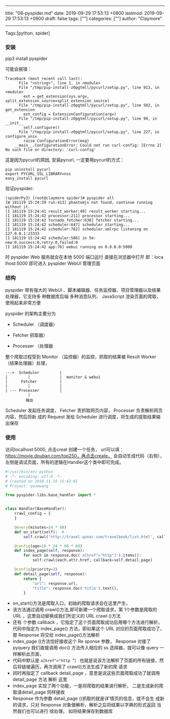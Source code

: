 
---
title: "08-pyspider.md"
date: 2019-09-29 17:53:13 +0800
lastmod: 2019-09-29 17:53:13 +0800
draft: false
tags: [""]
categories: [""]
author: "Claymore"

---
Tags:[python, spider]

### 安装

pip3 install pyspider 

可能会报错：

```
Traceback (most recent call last):
      File "<string>", line 1, in <module>
      File "/tmp/pip-install-z0pgtmll/pycurl/setup.py", line 913, in <module>
        ext = get_extension(sys.argv, split_extension_source=split_extension_source)
      File "/tmp/pip-install-z0pgtmll/pycurl/setup.py", line 582, in get_extension
        ext_config = ExtensionConfiguration(argv)
      File "/tmp/pip-install-z0pgtmll/pycurl/setup.py", line 99, in __init__
        self.configure()
      File "/tmp/pip-install-z0pgtmll/pycurl/setup.py", line 227, in configure_unix
        raise ConfigurationError(msg)
    __main__.ConfigurationError: Could not run curl-config: [Errno 2] No such file or directory: 'curl-config'
```

这是因为pycurl的原因, 安装pycurl, 一定要用pycurl的方式：

```
pip uninstall pycurl
export PYCURL_SSL_LIBRARY=nss
easy_install pycurl
```

验证pyspider:

```
(spiderPy3) [root@claymore spider]# pyspider all
[W 181119 15:24:39 run:413] phantomjs not found, continue running without it.
[I 181119 15:24:41 result_worker:49] result_worker starting...
[I 181119 15:24:42 processor:211] processor starting...
[I 181119 15:24:42 tornado_fetcher:638] fetcher starting...
[I 181119 15:24:42 scheduler:647] scheduler starting...
[I 181119 15:24:42 scheduler:782] scheduler.xmlrpc listening on 127.0.0.1:23333
[I 181119 15:24:42 scheduler:586] in 5m: new:0,success:0,retry:0,failed:0
[I 181119 15:24:42 app:76] webui running on 0.0.0.0:5000
```

时 pyspider Web 服务就会在本地 5000 端口运行 直接在浏览器中打开 即：loca lhost:5000
即可进入 pyspider WebUI 管理页面



### 结构

pyspider 带有强大的 WebUI 、脚本编辑器、任务监控器、项目管理器以及结果处理器，它支持多
种数据库后端 多种消息队列、 JavaScript 渲染页面的爬取，使用起来非常方便

pyspider 的架构主要分为

*  Scheduler （调度器）

* Fetcher 抓取器）

*  Processer （处理器

  整个爬取过程受到 Monitor （监控器）的监控，抓取的结果被 Result Worker （结果处理器）处理，

```
--->  Scheduler         |
|		  |				|  monitor & webui
|	   Fetcher			|
|         |				|
| --- Processer 		|
		  |
		 输出
```



Scheduler 发起任务调度， Fetcher 责抓取网页内容， Processer 负责解析网页内容，然后将新
成的 Request 发给 Scheduler 进行调度，将生成的提取结果输出保存



### 使用

访问localhost:5000, 点击creat 创建一个任务， url可以填：https://movie.douban.com/top250，再点击create， 会自动生成代码（右侧），左侧是调试页面，所有的逻辑在Handler这个类中即可完成。

```python
#!/usr/bin/env python
# -*- encoding: utf-8 -*-
# Created on 2018-11-19 15:42:01
# Project: qunawang

from pyspider.libs.base_handler import *


class Handler(BaseHandler):
    crawl_config = {
    }

    @every(minutes=24 * 60)
    def on_start(self):  # 
        self.crawl('http://travel.qunar.com/travelbook/list.html', callback=self.index_page)

    @config(age=10 * 24 * 60 * 60)
    def index_page(self, response):
        for each in response.doc('a[href^="http"]').items():
            self.crawl(each.attr.href, callback=self.detail_page)

    @config(priority=2)
    def detail_page(self, response):
        return {
            "url": response.url,
            "title": response.doc('title').text(),
        }

```

* on_start()方法是爬取入口，初始的爬取请求会在这里产生，
* 该方法通过调用 crawl()方法,即可新建一个爬取请求，第 1个参数是爬取的 URL ，这里自动替换成我们所定义的 URL crawl ()方法
* 还有 个参数 callback ，它指定了这个页面爬取成功后用哪个方法进行解析，代码中指定为 index_page()
  方法，即如果这个 URL 对应的页面爬取成功了，那 Response 将交给 index_page()方法解析
* index_page ()方法恰好接收这个 Re sponse 参数， Response 对接了pyquery 我们直接调用 doc()
  方法传入相应的 ss 选择器，就可以像 query 一样解析此页面，
* 代码中默认是 `a[href"="http ”］`
  也就是说该方法解析了页面的所有链接，然后将链接遍历，再次调用了 crawl()方法生成了新的爬
  请求
* 同时再指定了 callback detail_page ，意思是说这些页面爬取成功了就调用 detail_page  方法
  解析 这里
* index_page  实现了两个功能，一是将爬取的结果进行解析， 二是生成新的爬取请detail_page 同样接收 
* Response 作为参数 detail_page ()抓取的就是详’情页的信息，就不会生
  成新的请求，只对 Response 对象做解析，解析之后将结果以字典的形式返回 当然我们也可以进行
  续处理， 如将结果保存到数据库